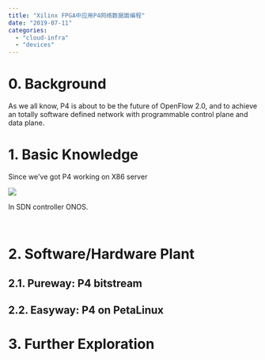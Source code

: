 ```yaml
---
title: "Xilinx FPGA中应用P4网络数据面编程"
date: "2019-07-11"
categories: 
  - "cloud-infra"
  - "devices"
---
```


# 0\. Background

As we all know, P4 is about to be the future of OpenFlow 2.0, and to achieve an totally software defined network with programmable control plane and data plane.

# 1\. Basic Knowledge

Since we've got P4 working on X86 server

[![](/blog/post/images/WechatIMG1-768x1024.jpeg)](https://blog.lofyer.org/wp-content/uploads/WechatIMG1.jpeg)

In SDN controller ONOS.

 

# 2\. Software/Hardware Plant

## 2.1. Pureway: P4 bitstream

## 2.2. Easyway: P4 on PetaLinux

# 3\. Further Exploration

